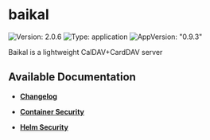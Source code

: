 # baikal

![Version: 2.0.6](https://img.shields.io/badge/Version-2.0.6-informational?style=flat-square) ![Type: application](https://img.shields.io/badge/Type-application-informational?style=flat-square) ![AppVersion: "0.9.3"](https://img.shields.io/badge/AppVersion-"0.9.3"-informational?style=flat-square)

Baikal is a lightweight CalDAV+CardDAV server

## Available Documentation

- [**Changelog**](CHANGELOG)

- [**Container Security**](container-security)

- [**Helm Security**](helm-security)

